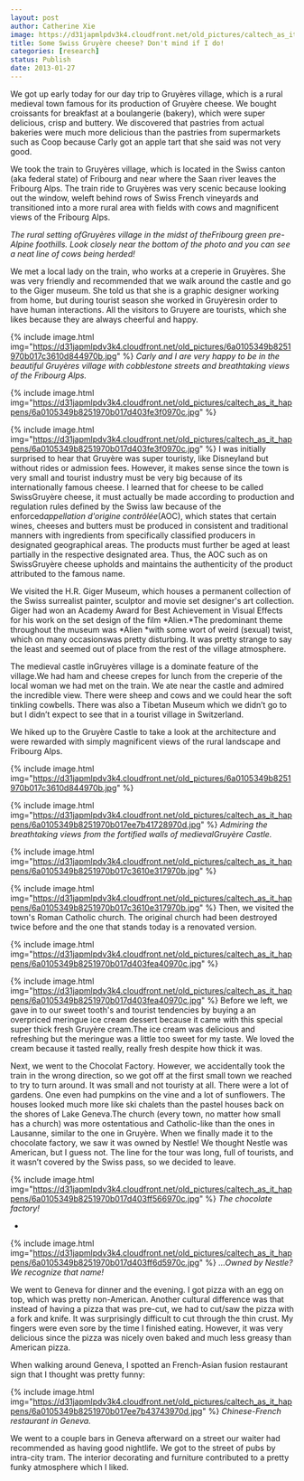 ```yaml
---
layout: post
author: Catherine Xie
image: https://d31japmlpdv3k4.cloudfront.net/old_pictures/caltech_as_it_happens/6a0105349b8251970b017c3610a920970b.jpg
title: Some Swiss Gruyère cheese? Don't mind if I do! 
categories: [research]
status: Publish
date: 2013-01-27
---
```



We got up early today for our day trip to Gruyères village, which is a rural medieval town famous for its production of Gruyère cheese. We bought
croissants for breakfast at a boulangerie (bakery), which were super delicious, crisp
and buttery. We discovered that pastries from actual bakeries were much more delicious than the pastries from supermarkets such as Coop because Carly got an apple tart that she said was not very good. 

We took the train to Gruyères village, which is located in the Swiss canton (aka federal state) of Fribourg and near where the Saan river leaves the Fribourg Alps. The train ride to Gruyères was very scenic because looking out the window, weleft behind
rows of Swiss French vineyards and transitioned into a more rural area with fields with cows and magnificent views of the Fribourg Alps.

*The rural setting ofGruyères village in the midst of theFribourg green pre-Alpine foothills. Look closely near the bottom of the photo and you can see a neat line of cows being herded!*

We met
a local lady on the train, who works at a creperie in Gruyères. She was very friendly and
recommended that we walk around the castle and go to the Giger museum. She told us that she is a graphic designer working from home, but during tourist season she
worked in Gruyèresin order to have human interactions. All the visitors to
Gruyere are tourists, which she likes because they are always cheerful and happy.


{% include image.html img="https://d31japmlpdv3k4.cloudfront.net/old_pictures/6a0105349b8251970b017c3610d844970b.jpg" %}
*Carly and I are very happy to be in the beautiful Gruyères village with cobblestone streets and breathtaking views of the Fribourg Alps.* 


{% include image.html img="https://d31japmlpdv3k4.cloudfront.net/old_pictures/caltech_as_it_happens/6a0105349b8251970b017d403fe3f0970c.jpg" %}


{% include image.html img="https://d31japmlpdv3k4.cloudfront.net/old_pictures/caltech_as_it_happens/6a0105349b8251970b017d403fe3f0970c.jpg" %}
I was initially surprised to hear that Gruyère
was super touristy, like Disneyland but without rides or admission fees. However, it makes sense since the town is very small and tourist industry must be very big because of its internationally famous cheese. I learned that for cheese to be called SwissGruyère cheese, it must actually be made according to production and regulation rules defined by the Swiss law because of the enforced*appellation d'origine contrôlée*(AOC), which states that certain wines, cheeses and butters must be produced in consistent and traditional manners with ingredients from specifically classified producers in designated geographical areas. The products must further be aged at least partially in the respective designated area. Thus, the AOC such as on SwissGruyère cheese upholds and maintains the authenticity of the product attributed to the famous name.

We visited the H.R. Giger Museum, which houses a permanent collection of the Swiss surrealist painter, sculptor and movie set designer's art collection. Giger had won an Academy Award for Best Achievement in Visual Effects for his work on the set design of the film *Alien.*The predominant theme throughout the museum was *Alien *with some wort of weird (sexual) twist, which on many occasionswas pretty disturbing. It was pretty strange to say the least and seemed out of place from the rest of the village atmosphere.

The medieval castle inGruyères village is a dominate feature of the village.We had
ham and cheese crepes for lunch from the creperie of the local woman we had met on the train. We ate near the castle and admired the incredible view. There were sheep and cows and we could hear the soft tinkling
cowbells. There was also a Tibetan Museum which we didn’t go to but I didn’t
expect to see that in a tourist village in Switzerland.

We hiked up to the Gruyère Castle to take a look at the architecture and were rewarded with simply magnificent views of the rural landscape and Fribourg Alps.


{% include image.html img="https://d31japmlpdv3k4.cloudfront.net/old_pictures/6a0105349b8251970b017c3610d844970b.jpg" %}

{% include image.html img="https://d31japmlpdv3k4.cloudfront.net/old_pictures/caltech_as_it_happens/6a0105349b8251970b017ee7b41728970d.jpg" %}
*Admiring the breathtaking views from the fortified walls of medievalGruyère Castle.*


{% include image.html img="https://d31japmlpdv3k4.cloudfront.net/old_pictures/caltech_as_it_happens/6a0105349b8251970b017c3610e317970b.jpg" %}


{% include image.html img="https://d31japmlpdv3k4.cloudfront.net/old_pictures/caltech_as_it_happens/6a0105349b8251970b017c3610e317970b.jpg" %}
Then, we visited the town's Roman Catholic church. The original church had been destroyed twice before and the one that stands today is a renovated version.


{% include image.html img="https://d31japmlpdv3k4.cloudfront.net/old_pictures/caltech_as_it_happens/6a0105349b8251970b017d403fea40970c.jpg" %}


{% include image.html img="https://d31japmlpdv3k4.cloudfront.net/old_pictures/caltech_as_it_happens/6a0105349b8251970b017d403fea40970c.jpg" %}
Before
we left, we gave in to our sweet tooth's and tourist tendencies by buying a an overpriced meringue ice cream dessert because it came with this special
super thick fresh Gruyère cream.The ice cream was delicious and refreshing but the meringue was a little too sweet for my taste. We loved the cream because it tasted really, really fresh despite how
thick it was.

Next,
we went to the Chocolat Factory. However, we accidentally
took the train in the wrong direction, so we got off at the first small town we
reached to try to turn around. It was small and not
touristy at all. There were a lot of gardens. One even had pumpkins on the vine
and a lot of sunflowers. The houses looked much more like ski chalets
than the pastel houses back on the shores of Lake Geneva.The
church (every town, no matter how small has a church) was more ostentatious and
Catholic-like than the ones in Lausanne, similar to the one in Gruyère. When we
finally made it to the chocolate factory, we saw it was owned by Nestle! We thought
Nestle was American, but I guess not. The line for the tour was long, full of
tourists, and it wasn’t covered by the Swiss pass, so we decided to leave.


{% include image.html img="https://d31japmlpdv3k4.cloudfront.net/old_pictures/caltech_as_it_happens/6a0105349b8251970b017d403ff566970c.jpg" %}
*The chocolate factory!*

*


{% include image.html img="https://d31japmlpdv3k4.cloudfront.net/old_pictures/caltech_as_it_happens/6a0105349b8251970b017d403ff6d5970c.jpg" %}
*...Owned by Nestle? We recognize that name!*

We went to Geneva for dinner and the evening. I got pizza with an egg on top, which was pretty non-American. Another cultural difference was that instead of having a pizza that was pre-cut, we had to cut/saw the pizza with a fork and knife. It was
surprisingly difficult to cut through the thin crust. My fingers were even sore
by the time I finished eating. However, it was very delicious since the pizza was nicely oven baked and much less greasy than American pizza.

When walking around Geneva, I spotted an French-Asian fusion restaurant sign that I thought was pretty funny:


{% include image.html img="https://d31japmlpdv3k4.cloudfront.net/old_pictures/caltech_as_it_happens/6a0105349b8251970b017ee7b43743970d.jpg" %}
*Chinese-French restaurant in Geneva.*

We went to a couple bars in Geneva afterward on
a street our waiter had recommended as having good nightlife. We got to the street of pubs by intra-city tram. The interior decorating and furniture contributed to a pretty funky atmosphere which I
liked.

